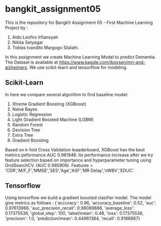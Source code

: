 # bangkit_assignment05
This is the repository for Bangk!t Assignment 05 - First Machine Learning Project
by : 
1. Aldo Leofiro Irfiansyah
2. Nikita Setyagar
3. Tobias Ivandito Margogo Silalahi.

In this assignment we create Machine Learning Model to predict Dementia. 
The Dataset is available at https://www.kaggle.com/jboysen/mri-and-alzheimers. 
We use scikit-learn and tensorflow for modeling.
## Scikit-Learn
In here we compare several algorithm to find baseline model:
1. Xtreme Gradient Boosting (XGBoost)
2. Naive Bayes
3. Logistic Regression
4. Light Gradient Boosted Machine (LGBM)
5. Random Forest
6. Decision Tree
7. Extra Tree
8. Gradient Boosting

Based on k-fold Cross Validation leaaderboard, XGBoost has the best metrics peformance AUC 0.961946. 
Its performance increase after we try feature selection based on importance and hyperparameter tuning using GridSearchCV. 
(AUC 0.985906). Features = 'CDR','M/F_F','MMSE','SES','Age','ASF','MR Delay','nWBV','EDUC'.

## Tensorflow
Using tensorflow we build a gradient boosted clasifier model.
The model give metrics as follows : 
{'accuracy': 0.96,
 'accuracy_baseline': 0.52,
 'auc': 0.97613966,
 'auc_precision_recall': 0.98089886,
 'average_loss': 0.17375536,
 'global_step': 100,
 'label/mean': 0.48,
 'loss': 0.17375536,
 'precision': 1.0,
 'prediction/mean': 0.44961384,
 'recall': 0.9166667}
 
